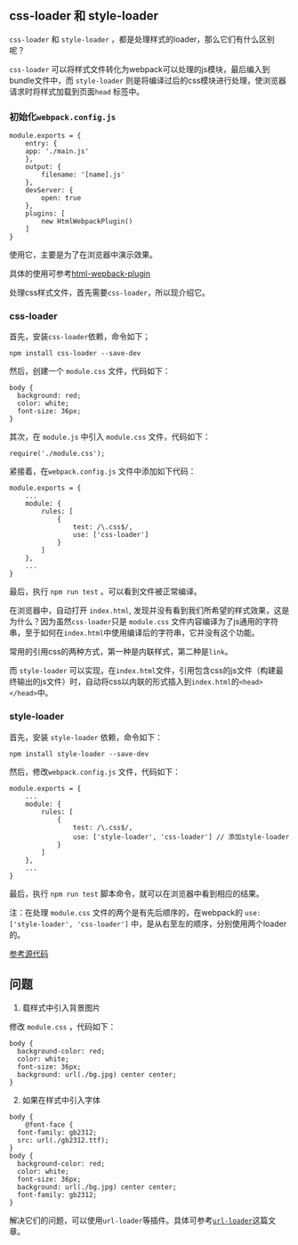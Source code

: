 ## css-loader 和 style-loader

`css-loader` 和 `style-loader` ，都是处理样式的loader，那么它们有什么区别呢？

`css-loader` 可以将样式文件转化为webpack可以处理的js模块，最后编入到bundle文件中，而 `style-loader` 则是将编译过后的css模块进行处理，使浏览器请求时将样式加载到页面`head` 标签中。

### 初始化`webpack.config.js`

```
module.exports = {
	entry: {
    app: './main.js'
	},
	output: {
		filename: '[name].js'
	},
	devServer: {
		open: true
	},
	plugins: [
		new HtmlWebpackPlugin()
	]
}

```

使用它，主要是为了在浏览器中演示效果。

具体的使用可参考[html-wepback-plugin](https://github.com/lvzhenbang/webpack-learning/tree/master/doc/first/htmlwebpackplugin.md)

处理css样式文件，首先需要`css-loader`，所以现介绍它。

### css-loader

首先，安装`css-loader`依赖，命令如下；

```
npm install css-loader --save-dev 
```

然后，创建一个 `module.css` 文件，代码如下：

```
body {
  background: red;
  color: white;
  font-size: 36px;
}
```

其次，在 `module.js` 中引入 `module.css` 文件，代码如下：

```
require('./module.css');

```

紧接着，在`webpack.config.js` 文件中添加如下代码：

```
module.exports = {
	...
	module: {
		rules: [
			{
				test: /\.css$/,
				use: ['css-loader']
			}
		]
	},
	...
}
```

最后，执行 `npm run test` 。可以看到文件被正常编译。

在浏览器中，自动打开 `index.html`, 发现并没有看到我们所希望的样式效果，这是为什么？因为虽然`css-loader`只是 `module.css` 文件内容编译为了js通用的字符串，至于如何在`index.html`中使用编译后的字符串，它并没有这个功能。

常用的引用css的两种方式，第一种是内联样式，第二种是`link`。

而 `style-loader` 可以实现，在`index.html`文件，引用包含css的js文件（构建最终输出的js文件）时，自动将css以内联的形式插入到`index.html`的`<head></head>`中。

### style-loader

首先，安装 `style-loader` 依赖，命令如下：

```
npm install style-loader --save-dev
```

然后，修改`webpack.config.js` 文件，代码如下：

```
module.exports = {
	...
	module: {
		rules: [
			{
				test: /\.css$/,
				use: ['style-loader', 'css-loader'] // 添加style-loader
			}
		]
	},
	...
}
```

最后，执行 `npm run test` 脚本命令，就可以在浏览器中看到相应的结果。

注：在处理 `module.css` 文件的两个是有先后顺序的，在webpack的 `use: ['style-loader', 'css-loader']` 中，是从右至左的顺序，分别使用两个loader的。

[参考源代码](https://github.com/lvzhenbang/webpack-learning/tree/master/demo/example-2)

## 问题

1. 载样式中引入背景图片

修改 `module.css` ，代码如下：

```
body {
  background-color: red;
  color: white;
  font-size: 36px;
  background: url(./bg.jpg) center center;
}
```

2. 如果在样式中引入字体

```
body {
	@font-face {
  font-family: gb2312;
  src: url(./gb2312.ttf);
}
body {
  background-color: red;
  color: white;
  font-size: 36px;
  background: url(./bg.jpg) center center;
  font-family: gb2312;
}
```

解决它们的问题，可以使用`url-loader`等插件。具体可参考[`url-loader`](https://github.com/lvzhenbang/webpack-learning/tree/master/doc/first/url-loader.md)这篇文章。
